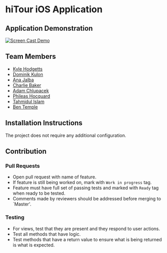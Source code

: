 # hiTour iOS Application

## Application Demonstration

[![Screen Cast Demo](http://img.youtube.com/vi/W2CoXSr3UuM/0.jpg)](http://www.youtube.com/watch?v=W2CoXSr3UuM "Screen Cast Demo")

## Team Members
* [Kyle Hodgetts](https://github.com/KyleHodgetts)
* [Dominik Kulon](https://github.com/dkulon)
* [Ana Jalba](https://github.com/AnanaMJ)
* [Charlie Baker](https://github.com/charliebaker)
* [Adam Chlupacek](https://github.com/AdamChlupacek)
* [Phileas Hocquard](https://github.com/groupers)
* [Tahmidul Islam](https://github.com/k1462015)
* [Ben Temple](https://github.com/ben-temple)

## Installation Instructions
The project does not require any additional configuration.

## Contribution

### Pull Requests
* Open pull request with name of feature.
* If feature is still being worked on, mark with `Work in progress` tag.
* Feature must have full set of passing tests and marked with `Ready` tag when ready to be tested.
* Comments made by reviewers should be addressed before merging to `Master'.

### Testing
* For views, test that they are present and they respond to user actions.
* Test all methods that have logic.
* Test methods that have a return value to ensure what is being returned is what is expected.
